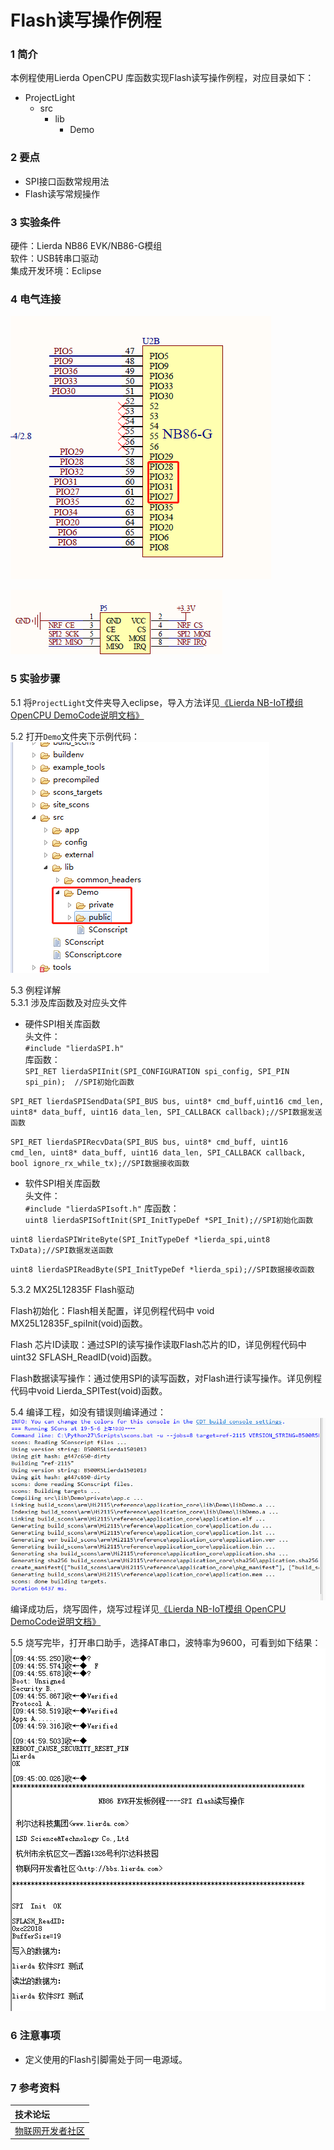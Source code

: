 # Flash读写操作例程

### 1 简介

本例程使用Lierda OpenCPU 库函数实现Flash读写操作例程，对应目录如下：

- ProjectLight
  - src
    - lib
      - Demo

### 2 要点

- SPI接口函数常规用法
- Flash读写常规操作

### 3 实验条件

硬件：Lierda NB86 EVK/NB86-G模组  
软件：USB转串口驱动  
集成开发环境：Eclipse  

### 4 电气连接
![HDC1000传感器连接示意图](../../Picture/spi1.png)

![HDC1000传感器连接示意图](../../Picture/spi2.png)
### 5 实验步骤
5.1 将`ProjectLight`文件夹导入eclipse，导入方法详见[《Lierda NB-IoT模组 OpenCPU DemoCode说明文档》
](../../Doc/基本资料/Lierda_NB-IoT模组OpenCPU_DEMO说明文档V1.8_190403.pdf)

5.2 打开`Demo`文件夹下示例代码：  
![示例代码](../../Picture/光感示例代码1.png)

5.3 例程详解  
5.3.1 涉及库函数及对应头文件  
- 硬件SPI相关库函数  
头文件：	
`#include "lierdaSPI.h"`  
库函数：  
`SPI_RET lierdaSPIInit(SPI_CONFIGURATION spi_config, SPI_PIN spi_pin);	//SPI初始化函数`

`SPI_RET lierdaSPISendData(SPI_BUS bus, uint8* cmd_buff,uint16 cmd_len, uint8* data_buff, uint16 data_len, SPI_CALLBACK callback);//SPI数据发送函数`

`SPI_RET lierdaSPIRecvData(SPI_BUS bus, uint8* cmd_buff, uint16 cmd_len, uint8* data_buff, uint16 data_len, SPI_CALLBACK callback, bool ignore_rx_while_tx);//SPI数据接收函数`

- 软件SPI相关库函数	
头文件：	
`#include "lierdaSPIsoft.h"`
库函数：	
`uint8 lierdaSPISoftInit(SPI_InitTypeDef *SPI_Init);//SPI初始化函数`

`uint8 lierdaSPIWriteByte(SPI_InitTypeDef *lierda_spi,uint8 TxData);//SPI数据发送函数`

`uint8 lierdaSPIReadByte(SPI_InitTypeDef *lierda_spi);//SPI数据接收函数`

5.3.2 MX25L12835F Flash驱动

Flash初始化：Flash相关配置，详见例程代码中	void MX25L12835F_spiInit(void)函数。

Flash 芯片ID读取：通过SPI的读写操作读取Flash芯片的ID，详见例程代码中
uint32 SFLASH_ReadID(void)函数。

Flash数据读写操作：通过使用SPI的读写函数，对Flash进行读写操作。详见例程代码中void Lierda_SPITest(void)函数。



5.4  编译工程，如没有错误则编译通过：  
![编译结果](../../Picture/编译结果.jpg)  
编译成功后，烧写固件，烧写过程详见[《Lierda NB-IoT模组 OpenCPU DemoCode说明文档》
](../../Doc/基本资料/Lierda_NB-IoT模组OpenCPU_DEMO说明文档V1.8_190403.pdf)

5.5 烧写完毕，打开串口助手，选择AT串口，波特率为9600，可看到如下结果：  
![结果展示](../../Picture/SPI结果展示.png)

### 6 注意事项

- 定义使用的Flash引脚需处于同一电源域。


### 7 参考资料

| 技术论坛 |
| :----------- |
| [物联网开发者社区](http://bbs.lierda.com) |
